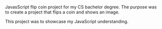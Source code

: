 JavasScript flip coin project for my CS bachelor degree. The purpose was to create a project that flips a coin and shows an image.

This project was to showcase my JavaScript understanding.
